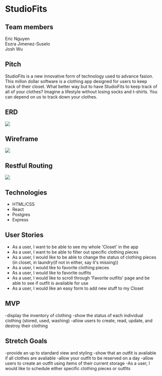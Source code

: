 # StudioFits

## Team members
Eric Nguyen <br />
Eszra Jimenez-Suselo <br />
Josh Wu <br />

## Pitch
StudioFits is a new innovative form of technology used to advance fasion. This millon dollar software is a clothing app designed for users to keep track of their closet. What better way but to have StudioFits to keep track of all of your clothes? Imagine a lifestyle without losing socks and t-shirts. You can depend on us to track down your clothes.

## ERD
![](https://i.imgur.com/P70m8Vj.png)


## Wireframe
![](https://i.imgur.com/g6lvA3y.png)

## Restful Routing
![](https://i.imgur.com/p6dSPr5.png)

## Technologies

* HTML/CSS
* React
* Postgres
* Express

## User Stories
* As a user, I want to be able to see my whole 'Closet' in the app
* As a user, I want to be able to filter out specific clothing pieces
* As a user, I would like to be able to change the status of clothing pieces (in closet, in laundry(if not in either, say it's missing))
* As a user, I would like to favorite clothing pieces
* As a user, I would like to favorite outfits
* As a user, I would like to scroll through 'Favorite outfits' page and be able to see if outfit is available for use
* As a user, I would like an easy form to add new stuff to my Closet

## MVP
-display the inventory of clothing
-show the status of each individual clothing (stored, used, washing)
-allow users to create, read, update, and destroy their clothing

## Stretch Goals
-provide an up to standard view and styling
-show that an outfit is avaliable if all clothes are avaliable
-allow your outfit to be reserved on a day
-allow users to create an outfit using items of their current storage
-As a user, I would like to schedule either specific clothing pieces or outfits